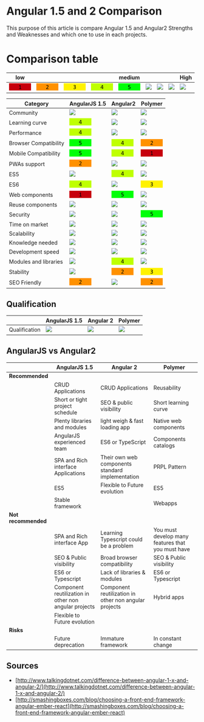 # Angular 1.5 and 2 Comparison

This purpose of this article is compare Angular 1.5 and Angular2 Strengths and Weaknesses and which one to use in each projects.   

# Comparison table

| low |  |  |  | medium |  |  |  | High |
|---|---|---|---|---|---|---|---|---|
| ![](assets/images/1.png) | ![](assets/images/2.png)  | ![](assets/images/3.png) | ![](assets/images/4.png) |  ![](assets/images/5.png)    | ![](assets/images/6.png) | ![](assets/images/7.png) | ![](assets/images/8.png) | ![](assets/images/9.png) |

| Category | AngularJS 1.5 | Angular2 | Polymer |
|----------|-------|-------|--------|
| Community | ![](assets/images/9.png) | ![](assets/images/9.png) | ![](assets/images/6.png) |
| Learning curve | ![](assets/images/4.png) | ![](assets/images/6.png) | ![](assets/images/8.png) |
| Performance | ![](assets/images/4.png) | ![](assets/images/6.png) | ![](assets/images/7.png) |
| Browser Compatibility | ![](assets/images/5.png) | ![](assets/images/4.png) | ![](assets/images/2.png) |
| Mobile Compatibility | ![](assets/images/5.png) | ![](assets/images/4.png) | ![](assets/images/1.png) |
| PWAs support | ![](assets/images/2.png) | ![](assets/images/7.png) | ![](assets/images/9.png) |
| ES5 | ![](assets/images/9.png) | ![](assets/images/4.png) | ![](assets/images/9.png) |
| ES6 | ![](assets/images/4.png) | ![](assets/images/9.png) | ![](assets/images/3.png) |
| Web components | ![](assets/images/1.png) | ![](assets/images/5.png) | ![](assets/images/9.png) |
| Reuse components | ![](assets/images/7.png) | ![](assets/images/7.png) | ![](assets/images/9.png) |
| Security | ![](assets/images/7.png) | ![](assets/images/8.png) | ![](assets/images/5.png) |
| Time on market | ![](assets/images/7.png) | ![](assets/images/7.png) | ![](assets/images/8.png) |
| Scalability | ![](assets/images/7.png) | ![](assets/images/8.png) | ![](assets/images/9.png) |
| Knowledge needed | ![](assets/images/6.png) | ![](assets/images/6.png) | ![](assets/images/8.png) |
| Development speed | ![](assets/images/6.png) | ![](assets/images/8.png) | ![](assets/images/8.png) |
| Modules and libraries | ![](assets/images/8.png) | ![](assets/images/4.png) | ![](assets/images/9.png) |
| Stability | ![](assets/images/8.png) | ![](assets/images/2.png) | ![](assets/images/3.png) |
| SEO Friendly | ![](assets/images/2.png) | ![](assets/images/8.png) | ![](assets/images/2.png) |


## Qualification

| | AngularJS 1.5 | Angular 2 | Polymer |
|-----|-----|-----|-----|
| Qualification | ![](assets/images/6.png) | ![](assets/images/6.png) | ![](assets/images/6.png) |


## AngularJS vs Angular2

| | AngularJS 1.5 | Angular 2 | Polymer |
|-----|-----|-----|-----|
| **Recommended** | | |
| | CRUD Applications | CRUD Applications | Reusability |
| | Short or tight project schedule | SEO & public visibility | Short learning curve |
| | Plenty libraries and modules | light weigh & fast loading app | Native web components |
| | AngularJS experienced team | ES6 or TypeScript | Components catalogs |
| | SPA and Rich interface Applications | Their own web components standard implementation | PRPL Pattern |
| | ES5 | Flexible to Future evolution | ES5
| | Stable framework | | Webapps
| **Not recommended** | | |
| | SPA and Rich interface App | Learning Typescript could be a problem | You must develop many features that you must have
| | SEO & Public visibility | Broad browser compatibility | SEO & Public visibility
| | ES6 or Typescript | Lack of libraries & modules | ES6 or Typescript
| | Component reutilization in other non angular projects | Component reutilization in other non angular projects | Hybrid apps
| | Flexible to Future evolution | |
| **Risks** |  |  |
| | Future deprecation | Immature framework | In constant change |


## Sources

* [http://www.talkingdotnet.com/difference-between-angular-1-x-and-angular-2/](http://www.talkingdotnet.com/difference-between-angular-1-x-and-angular-2/)
* [http://smashingboxes.com/blog/choosing-a-front-end-framework-angular-ember-react](http://smashingboxes.com/blog/choosing-a-front-end-framework-angular-ember-react)